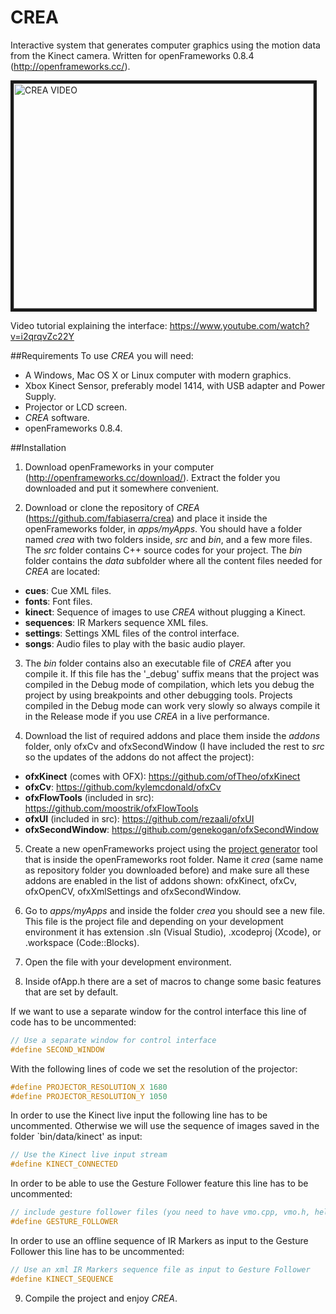 CREA
====
Interactive system that generates computer graphics using the motion data from the Kinect camera. Written for openFrameworks 0.8.4 (http://openframeworks.cc/). 

<a href="https://www.youtube.com/watch?v=D07h5T6-29I" target="_blank"><img src="http://img.youtube.com/vi/D07h5T6-29I/0.jpg" 
alt="CREA VIDEO" width="480" height="360" border="5" /></a>

Video tutorial explaining the interface: https://www.youtube.com/watch?v=i2qrqvZc22Y

##Requirements
To use _CREA_ you will need:
* A Windows, Mac OS X or Linux computer with modern graphics.
*  Xbox Kinect Sensor, preferably model 1414, with USB adapter and Power Supply.
*  Projector or LCD screen.
* _CREA_ software.
* openFrameworks 0.8.4.

##Installation

1. Download openFrameworks in your computer (http://openframeworks.cc/download/). Extract the folder you downloaded and put it somewhere convenient.

2. Download or clone the repository of _CREA_ (https://github.com/fabiaserra/crea) and place it inside the openFrameworks folder, in _apps/myApps_. You should have a folder named _crea_ with two folders inside, _src_ and _bin_, and a few more files. The _src_ folder contains C++ source codes for your project. The _bin_ folder contains the _data_ subfolder where all the content files needed for _CREA_ are located: 
  * __cues__: Cue XML files.
  * __fonts__: Font files.
  * __kinect__: Sequence of images to use _CREA_ without plugging a Kinect.
  * __sequences__: IR Markers sequence XML files.
  * __settings__: Settings XML files of the control interface.
  * __songs__: Audio files to play with the basic audio player.

3. The _bin_ folder contains also an executable file of _CREA_ after you compile it. If this file has the '\_debug' suffix means that the project was compiled in the Debug mode of compilation, which lets you debug the project by using breakpoints and other debugging tools. Projects compiled in the Debug mode can work very slowly so always compile it in the Release mode if you use _CREA_ in a live performance.

4. Download the list of required addons and place them inside the _addons_ folder, only ofxCv and ofxSecondWindow (I have included the rest to _src_ so the updates of the addons do not affect the project):
  * __ofxKinect__ (comes with OFX): https://github.com/ofTheo/ofxKinect
  * __ofxCv__: https://github.com/kylemcdonald/ofxCv
  * __ofxFlowTools__ (included in src): https://github.com/moostrik/ofxFlowTools
  * __ofxUI__ (included in src): https://github.com/rezaali/ofxUI
  * __ofxSecondWindow__: https://github.com/genekogan/ofxSecondWindow

5. Create a new openFrameworks project using the [project generator](http://www.openframeworks.cc/tutorials/introduction/002\_projectGenerator.html) tool that is inside the openFrameworks root folder. Name it _crea_ (same name as repository folder you downloaded before) and make sure all these addons are enabled in the list of addons shown: ofxKinect, ofxCv, ofxOpenCV, ofxXmlSettings and ofxSecondWindow.

6. Go to _apps/myApps_ and inside the folder _crea_ you should see a new file. This file is the project file and depending on your development environment it has extension .sln (Visual Studio), .xcodeproj (Xcode), or .workspace (Code::Blocks).

7. Open the file with your development environment.

8. Inside ofApp.h there are a set of macros to change some basic features that are set by default. 
  
  If we want to use a separate window for the control interface this line of code has to be uncommented:
  ```c
  // Use a separate window for control interface
  #define SECOND_WINDOW
  ```
  
  With the following lines of code we set the resolution of the projector:
  ```c
  #define PROJECTOR_RESOLUTION_X 1680
  #define PROJECTOR_RESOLUTION_Y 1050
  ```

  In order to use the Kinect live input the following line has to be uncommented. Otherwise we will use the sequence of images saved in the folder `bin/data/kinect' as input:
  ```c
  // Use the Kinect live input stream
  #define KINECT_CONNECTED
  ```
  
  In order to be able to use the Gesture Follower feature this line has to be uncommented:
  ```c
  // include gesture follower files (you need to have vmo.cpp, vmo.h, helper.cpp and helper.h in src)
  #define GESTURE_FOLLOWER
  ```
  
  In order to use an offline sequence of IR Markers as input to the Gesture Follower this line has to be uncommented:
  ```c
  // Use an xml IR Markers sequence file as input to Gesture Follower
  #define KINECT_SEQUENCE
  ```
9. Compile the project and enjoy _CREA_.
